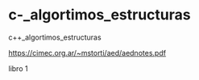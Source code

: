 # c-_algortimos_estructuras
c++_algortimos_estructuras

https://cimec.org.ar/~mstorti/aed/aednotes.pdf 

libro 1

